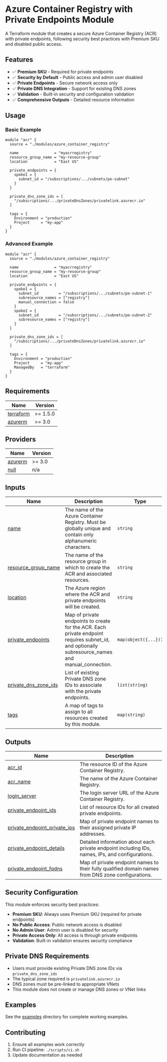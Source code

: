 # Azure Container Registry with Private Endpoints Module

A Terraform module that creates a secure Azure Container Registry (ACR) with private endpoints, following security best practices with Premium SKU and disabled public access.

## Features

- ✅ **Premium SKU** - Required for private endpoints
- ✅ **Security by Default** - Public access and admin user disabled
- ✅ **Private Endpoints** - Secure network access only
- ✅ **Private DNS Integration** - Support for existing DNS zones
- ✅ **Validation** - Built-in security and configuration validation
- ✅ **Comprehensive Outputs** - Detailed resource information

## Usage

### Basic Example

```hcl
module "acr" {
  source = "./modules/azure_container_registry"

  name                = "myacrregistry"
  resource_group_name = "my-resource-group"
  location            = "East US"

  private_endpoints = {
    spoke1 = {
      subnet_id = "/subscriptions/.../subnets/pe-subnet"
    }
  }

  private_dns_zone_ids = [
    "/subscriptions/.../privateDnsZones/privatelink.azurecr.io"
  ]

  tags = {
    Environment = "production"
    Project     = "my-app"
  }
}
```

### Advanced Example

```hcl
module "acr" {
  source = "./modules/azure_container_registry"

  name                = "myacrregistry"
  resource_group_name = "my-resource-group" 
  location            = "East US"

  private_endpoints = {
    spoke1 = {
      subnet_id         = "/subscriptions/.../subnets/pe-subnet-1"
      subresource_names = ["registry"]
      manual_connection = false
    }
    spoke2 = {
      subnet_id         = "/subscriptions/.../subnets/pe-subnet-2"
      subresource_names = ["registry"]
    }
  }

  private_dns_zone_ids = [
    "/subscriptions/.../privateDnsZones/privatelink.azurecr.io"
  ]

  tags = {
    Environment = "production"
    Project     = "my-app"
    ManagedBy   = "terraform"
  }
}
```

## Requirements

| Name | Version |
|------|---------|
| <a name="requirement_terraform"></a> [terraform](#requirement\_terraform) | >= 1.5.0 |
| <a name="requirement_azurerm"></a> [azurerm](#requirement\_azurerm) | >= 3.0 |

## Providers

| Name | Version |
|------|---------|
| <a name="provider_azurerm"></a> [azurerm](#provider\_azurerm) | >= 3.0 |
| <a name="provider_null"></a> [null](#provider\_null) | n/a |

## Inputs

| Name | Description | Type | Default | Required |
|------|-------------|------|---------|:--------:|
| <a name="input_name"></a> [name](#input\_name) | The name of the Azure Container Registry. Must be globally unique and contain only alphanumeric characters. | `string` | n/a | yes |
| <a name="input_resource_group_name"></a> [resource\_group\_name](#input\_resource\_group\_name) | The name of the resource group in which to create the ACR and associated resources. | `string` | n/a | yes |
| <a name="input_location"></a> [location](#input\_location) | The Azure region where the ACR and private endpoints will be created. | `string` | n/a | yes |
| <a name="input_private_endpoints"></a> [private\_endpoints](#input\_private\_endpoints) | Map of private endpoints to create for the ACR. Each private endpoint requires subnet_id, and optionally subresource_names and manual_connection. | `map(object({...}))` | n/a | yes |
| <a name="input_private_dns_zone_ids"></a> [private\_dns\_zone\_ids](#input\_private\_dns\_zone\_ids) | List of existing Private DNS zone IDs to associate with the private endpoints. | `list(string)` | `[]` | no |
| <a name="input_tags"></a> [tags](#input\_tags) | A map of tags to assign to all resources created by this module. | `map(string)` | `{}` | no |

## Outputs

| Name | Description |
|------|-------------|
| <a name="output_acr_id"></a> [acr\_id](#output\_acr\_id) | The resource ID of the Azure Container Registry. |
| <a name="output_acr_name"></a> [acr\_name](#output\_acr\_name) | The name of the Azure Container Registry. |
| <a name="output_login_server"></a> [login\_server](#output\_login\_server) | The login server URL of the Azure Container Registry. |
| <a name="output_private_endpoint_ids"></a> [private\_endpoint\_ids](#output\_private\_endpoint\_ids) | List of resource IDs for all created private endpoints. |
| <a name="output_private_endpoint_private_ips"></a> [private\_endpoint\_private\_ips](#output\_private\_endpoint\_private\_ips) | Map of private endpoint names to their assigned private IP addresses. |
| <a name="output_private_endpoint_details"></a> [private\_endpoint\_details](#output\_private\_endpoint\_details) | Detailed information about each private endpoint including IDs, names, IPs, and configurations. |
| <a name="output_private_endpoint_fqdns"></a> [private\_endpoint\_fqdns](#output\_private\_endpoint\_fqdns) | Map of private endpoint names to their fully qualified domain names from DNS zone configurations. |

## Security Configuration

This module enforces security best practices:

- **Premium SKU**: Always uses Premium SKU (required for private endpoints)
- **No Public Access**: Public network access is disabled
- **No Admin User**: Admin user is disabled for security
- **Private Access Only**: All access is through private endpoints
- **Validation**: Built-in validation ensures security compliance

## Private DNS Requirements

- Users must provide existing Private DNS zone IDs via `private_dns_zone_ids`
- The typical zone required is `privatelink.azurecr.io`
- DNS zones must be pre-linked to appropriate VNets
- This module does not create or manage DNS zones or VNet links

## Examples

See the [examples](./examples/) directory for complete working examples.

## Contributing

1. Ensure all examples work correctly
2. Run CI pipeline: `./scripts/ci.sh`
3. Update documentation as needed
